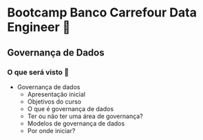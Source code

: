 # Bootcamp Banco Carrefour Data Engineer :bank:



## Governança de Dados



### O que será visto :page_facing_up:

- Governança de dados
  - Apresentação inicial
  - Objetivos do curso
  - O que é governança de dados
  - Ter ou não ter uma área de governança?
  - Modelos de governança de dados
  - Por onde iniciar?